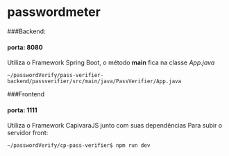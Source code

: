 # passwordmeter

###Backend:
#### porta: 8080
Utiliza o Framework Spring Boot, o método **main** fica na classe *App.java*
```
~/passwordVerify/pass-verifier-backend/passverifier/src/main/java/PassVerifier/App.java
```

###Frontend
#### porta: 1111
Utiliza o Framework CapivaraJS junto com suas dependências
Para subir o servidor front:
```shell
~/passwordVerify/cp-pass-verifier$ npm run dev
```